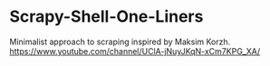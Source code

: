 # Scrapy-Shell-One-Liners

Minimalist approach to scraping inspired by Maksim Korzh. 
https://www.youtube.com/channel/UClA-jNuyJKqN-xCm7KPG_XA/
